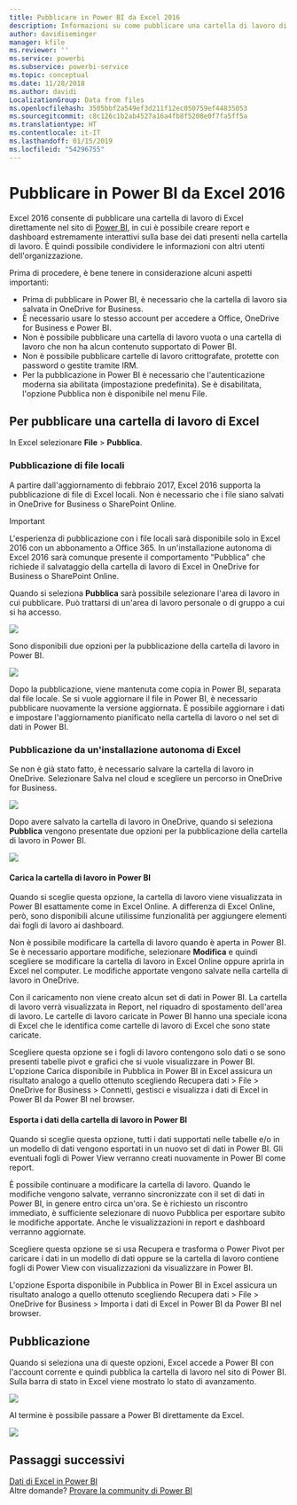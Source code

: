 ```yaml
---
title: Pubblicare in Power BI da Excel 2016
description: Informazioni su come pubblicare una cartella di lavoro di Excel nel sito di Power BI.
author: davidiseminger
manager: kfile
ms.reviewer: ''
ms.service: powerbi
ms.subservice: powerbi-service
ms.topic: conceptual
ms.date: 11/28/2018
ms.author: davidi
LocalizationGroup: Data from files
ms.openlocfilehash: 3505bbf2a549ef3d211f12ec050759ef44835053
ms.sourcegitcommit: c8c126c1b2ab4527a16a4fb8f5208e0f7fa5ff5a
ms.translationtype: HT
ms.contentlocale: it-IT
ms.lasthandoff: 01/15/2019
ms.locfileid: "54296755"
---
```

# <a name="publish-to-power-bi-from-excel-2016"></a>Pubblicare in Power BI da Excel 2016
Excel 2016 consente di pubblicare una cartella di lavoro di Excel direttamente nel sito di [Power BI](https://powerbi.microsoft.com), in cui è possibile creare report e dashboard estremamente interattivi sulla base dei dati presenti nella cartella di lavoro. È quindi possibile condividere le informazioni con altri utenti dell'organizzazione.

Prima di procedere, è bene tenere in considerazione alcuni aspetti importanti:

* Prima di pubblicare in Power BI, è necessario che la cartella di lavoro sia salvata in OneDrive for Business.
* È necessario usare lo stesso account per accedere a Office, OneDrive for Business e Power BI.
* Non è possibile pubblicare una cartella di lavoro vuota o una cartella di lavoro che non ha alcun contenuto supportato di Power BI.
* Non è possibile pubblicare cartelle di lavoro crittografate, protette con password o gestite tramite IRM.
* Per la pubblicazione in Power BI è necessario che l'autenticazione moderna sia abilitata (impostazione predefinita). Se è disabilitata, l'opzione Pubblica non è disponibile nel menu File.

## <a name="to-publish-your-excel-workbook"></a>Per pubblicare una cartella di lavoro di Excel
In Excel selezionare **File** > **Pubblica**.

### <a name="local-file-publishing"></a>Pubblicazione di file locali
A partire dall'aggiornamento di febbraio 2017, Excel 2016 supporta la pubblicazione di file di Excel locali. Non è necessario che i file siano salvati in OneDrive for Business o SharePoint Online.

> [!IMPORTANT]
> L'esperienza di pubblicazione con i file locali sarà disponibile solo in Excel 2016 con un abbonamento a Office 365. In un'installazione autonoma di Excel 2016 sarà comunque presente il comportamento "Pubblica" che richiede il salvataggio della cartella di lavoro di Excel in OneDrive for Business o SharePoint Online.
> 
> 

Quando si seleziona **Pubblica** sarà possibile selezionare l'area di lavoro in cui pubblicare. Può trattarsi di un'area di lavoro personale o di gruppo a cui si ha accesso.

![](media/service-publish-from-excel/pbi_choose_workspace.png)

Sono disponibili due opzioni per la pubblicazione della cartella di lavoro in Power BI.

![](media/service-publish-from-excel/pbi_uploadexport3.png)

Dopo la pubblicazione, viene mantenuta come copia in Power BI, separata dal file locale. Se si vuole aggiornare il file in Power BI, è necessario pubblicare nuovamente la versione aggiornata. È possibile aggiornare i dati e impostare l'aggiornamento pianificato nella cartella di lavoro o nel set di dati in Power BI.

### <a name="publishing-from-excel-standalone"></a>Pubblicazione da un'installazione autonoma di Excel
Se non è già stato fatto, è necessario salvare la cartella di lavoro in OneDrive. Selezionare Salva nel cloud e scegliere un percorso in OneDrive for Business.

![](media/service-publish-from-excel/pbi_savetoonedrive2.png)

Dopo avere salvato la cartella di lavoro in OneDrive, quando si seleziona **Pubblica** vengono presentate due opzioni per la pubblicazione della cartella di lavoro in Power BI.

![](media/service-publish-from-excel/pbi_uploadexport2.png)

#### <a name="upload-your-workbook-to-power-bi"></a>Carica la cartella di lavoro in Power BI
Quando si sceglie questa opzione, la cartella di lavoro viene visualizzata in Power BI esattamente come in Excel Online. A differenza di Excel Online, però, sono disponibili alcune utilissime funzionalità per aggiungere elementi dai fogli di lavoro ai dashboard.

Non è possibile modificare la cartella di lavoro quando è aperta in Power BI. Se è necessario apportare modifiche, selezionare **Modifica** e quindi scegliere se modificare la cartella di lavoro in Excel Online oppure aprirla in Excel nel computer. Le modifiche apportate vengono salvate nella cartella di lavoro in OneDrive.

Con il caricamento non viene creato alcun set di dati in Power BI. La cartella di lavoro verrà visualizzata in Report, nel riquadro di spostamento dell'area di lavoro. Le cartelle di lavoro caricate in Power BI hanno una speciale icona di Excel che le identifica come cartelle di lavoro di Excel che sono state caricate.

Scegliere questa opzione se i fogli di lavoro contengono solo dati o se sono presenti tabelle pivot e grafici che si vuole visualizzare in Power BI.
L'opzione Carica disponibile in Pubblica in Power BI in Excel assicura un risultato analogo a quello ottenuto scegliendo Recupera dati > File > OneDrive for Business > Connetti, gestisci e visualizza i dati di Excel in Power BI da Power BI nel browser.

#### <a name="export-workbook-data-to-power-bi"></a>Esporta i dati della cartella di lavoro in Power BI
Quando si sceglie questa opzione, tutti i dati supportati nelle tabelle e/o in un modello di dati vengono esportati in un nuovo set di dati in Power BI. Gli eventuali fogli di Power View verranno creati nuovamente in Power BI come report.

È possibile continuare a modificare la cartella di lavoro. Quando le modifiche vengono salvate, verranno sincronizzate con il set di dati in Power BI, in genere entro circa un'ora. Se è richiesto un riscontro immediato, è sufficiente selezionare di nuovo Pubblica per esportare subito le modifiche apportate. Anche le visualizzazioni in report e dashboard verranno aggiornate.

Scegliere questa opzione se si usa Recupera e trasforma o Power Pivot per caricare i dati in un modello di dati oppure se la cartella di lavoro contiene fogli di Power View con visualizzazioni da visualizzare in Power BI.

L'opzione Esporta disponibile in Pubblica in Power BI in Excel assicura un risultato analogo a quello ottenuto scegliendo Recupera dati > File > OneDrive for Business > Importa i dati di Excel in Power BI da Power BI nel browser.

## <a name="publishing"></a>Pubblicazione
Quando si seleziona una di queste opzioni, Excel accede a Power BI con l'account corrente e quindi pubblica la cartella di lavoro nel sito di Power BI. Sulla barra di stato in Excel viene mostrato lo stato di avanzamento.

![](media/service-publish-from-excel/pbi_publishingstatus.png)

Al termine è possibile passare a Power BI direttamente da Excel.

![](media/service-publish-from-excel/pbi_gotopbi.png)

## <a name="next-steps"></a>Passaggi successivi
[Dati di Excel in Power BI](service-excel-workbook-files.md)  
Altre domande? [Provare la community di Power BI](http://community.powerbi.com/)

